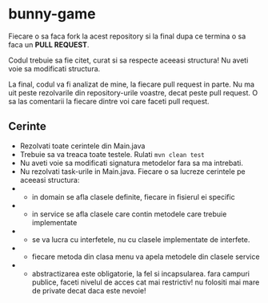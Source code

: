 # bunny-game

Fiecare o sa faca fork la acest repository si la final dupa ce termina o sa faca un **PULL REQUEST**.

Codul trebuie sa fie citet, curat si sa respecte aceeasi structura!
Nu aveti voie sa modificati structura.

La final, codul va fi analizat de mine, la fiecare pull request in parte. Nu ma uit peste rezolvarile din
repository-urile voastre, decat peste pull request. O sa las comentarii la fiecare dintre voi care faceti pull request.

## Cerinte

- Rezolvati toate cerintele din Main.java
- Trebuie sa va treaca toate testele. Rulati `mvn clean test`
- Nu aveti voie sa modificati signatura metodelor fara sa ma intrebati.
- Nu rezolvati task-urile in Main.java. Fiecare o sa lucreze cerintele pe aceeasi structura:
-
    - in domain se afla clasele definite, fiecare in fisierul ei specific
-
    - in service se afla clasele care contin metodele care trebuie implementate
-
    - se va lucra cu interfetele, nu cu clasele implementate de interfete.
-
    - fiecare metoda din clasa menu va apela metodele din clasele service
-
    - abstractizarea este obligatorie, la fel si incapsularea. fara campuri publice, faceti nivelul de acces cat mai
      restrictiv! nu folositi mai mare de private decat daca este nevoie!